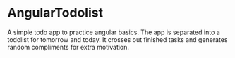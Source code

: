 # AngularTodolist

A simple todo app to practice angular basics. The app is separated into a todolist for tomorrow and today. It crosses out finished tasks and generates random compliments for extra motivation.
